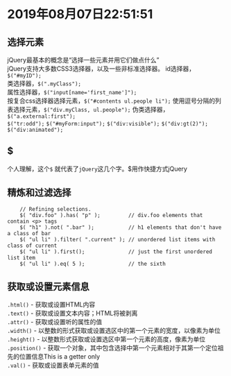 # 2019年08月07日22:51:51

## 选择元素

jQuery最基本的概念是“选择一些元素并用它们做点什么”  
jQuery支持大多数CSS3选择器，以及一些非标准选择器。 
id选择器，`$("#myID");`  
类选择器，`$(".myClass");`  
属性选择器，`$("input[name='first_name']");`  
按复合css选择器选择元素，`$("#contents ul.people li");`
使用逗号分隔的列表选择元素，`$("div.myClass, ul.people");`
伪类选择器，`$("a.external:first");`  
`$("tr:odd");`
`$("#myForm:input");`
`$("div:visible");`
`$("div:gt(2)");`
`$("div:animated");`

## $

个人理解，这个`$` 就代表了`jQuery`这几个字。$用作快捷方式jQuery  

## 精炼和过滤选择

        // Refining selections.
        $( "div.foo" ).has( "p" );         // div.foo elements that contain <p> tags
        $( "h1" ).not( ".bar" );           // h1 elements that don't have a class of bar
        $( "ul li" ).filter( ".current" ); // unordered list items with class of current
        $( "ul li" ).first();              // just the first unordered list item
        $( "ul li" ).eq( 5 );              // the sixth

## 获取或设置元素信息

`.html()` - 获取或设置HTML内容  
`.text()` - 获取或设置文本内容；HTML将被剥离  
`.attr()` - 获取或设置听的属性的值  
`.width()` - 以整数的形式获取或设置选区中的第一个元素的宽度，以像素为单位
`.height()` - 以整数形式获取或设置选区中第一个元素的高度，像素为单位  
`.position()` - 获取一个对象，其中包含选择中第一个元素相对于其第一个定位祖先的位置信息This is a getter only  
`.val()` - 获取或设置表单元素的值  



